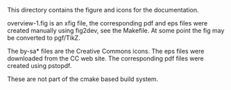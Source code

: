 
This directory contains the figure and icons for the documentation.

overview-1.fig is an xfig file, the corresponding pdf and eps files
were created manually using fig2dev, see the Makefile. At some point
the fig may be converted to pgf/TikZ.

The by-sa* files are the Creative Commons icons. The eps files were
downloaded from the CC web site. The corresponding pdf files were created
using pstopdf.

These are not part of the cmake based build system.
